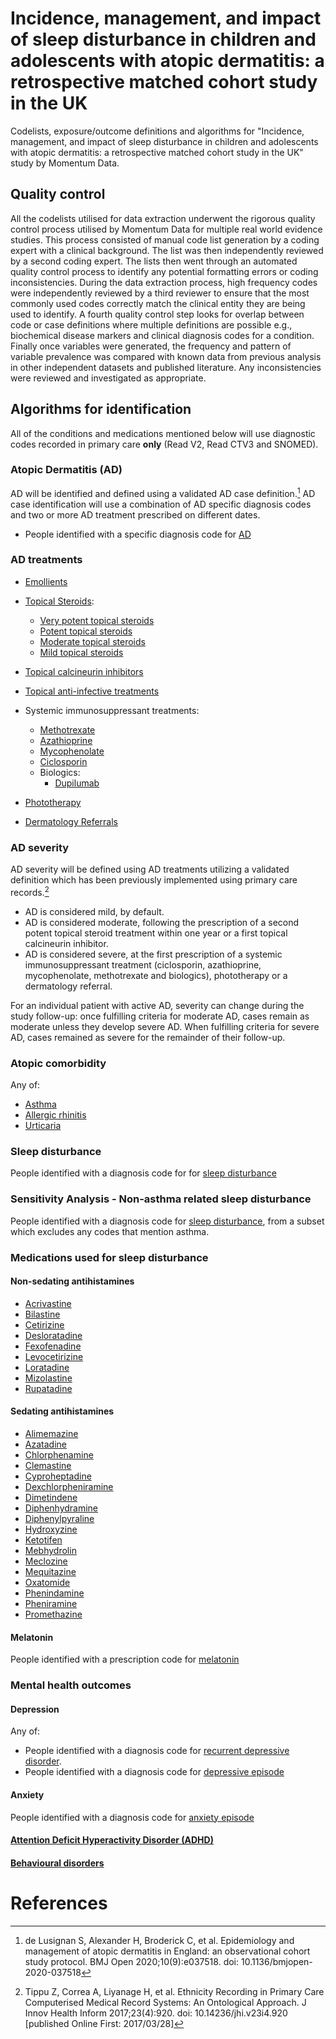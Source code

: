 # Incidence, management, and impact of sleep disturbance in children and adolescents with atopic dermatitis: a retrospective matched cohort study in the UK 
Codelists, exposure/outcome definitions and algorithms for "Incidence, management, and impact of sleep disturbance in children and adolescents with atopic dermatitis: a retrospective matched cohort study in the UK" study by Momentum Data.

## Quality control
All the codelists utilised for data extraction underwent the rigorous quality control process utilised by Momentum Data for multiple real world evidence studies. This process consisted of manual code list generation by a coding expert with a clinical background. The list was then independently reviewed by a second coding expert. The lists then went through an automated quality control process to identify any potential formatting errors or coding inconsistencies. During the data extraction process, high frequency codes were independently reviewed by a third reviewer to ensure that the most commonly used codes correctly match the clinical entity they are being used to identify. A fourth quality control step looks for overlap between code or case definitions where multiple definitions are possible e.g., biochemical disease markers and clinical diagnosis codes for a condition. Finally once variables were generated, the frequency and pattern of variable prevalence was compared with known data from previous analysis in other independent datasets and published literature. Any inconsistencies were reviewed and investigated as appropriate.

## Algorithms for identification
All of the conditions and medications mentioned below will use diagnostic codes recorded in primary care **only** (Read V2, Read CTV3 and SNOMED).

### Atopic Dermatitis (AD)
AD will be identified and defined using a validated AD case definition.[^1] AD case identification will use a combination of AD specific diagnosis codes and two or more AD treatment prescribed on different dates.

- People identified with a specific diagnosis code for [AD](https://github.com/MomentumData/Momentum-Data-Codelists/tree/0402c36e3628604fa4df5b0254d76b0449f1bda0/Conditions/AD%20(Atopic%20Dermatitis))

### AD treatments
- [Emollients]()

- [Topical Steroids]():
  - [Very potent topical steroids]()
  - [Potent topical steroids]()
  - [Moderate topical steroids]()
  - [Mild topical steroids]()
  
- [Topical calcineurin inhibitors]()
  
- [Topical anti-infective treatments]()
  
- Systemic immunosuppressant treatments:
  - [Methotrexate](https://github.com/MomentumData/Momentum-Data-Codelists/tree/d5b18be4932e2467067cf1bb028ef7b92ecb2c58/Treatments/Methotrexate)
  - [Azathioprine](https://github.com/MomentumData/Momentum-Data-Codelists/tree/d5b18be4932e2467067cf1bb028ef7b92ecb2c58/Treatments/Azathioprine)
  - [Mycophenolate](https://github.com/MomentumData/Momentum-Data-Codelists/tree/d5b18be4932e2467067cf1bb028ef7b92ecb2c58/Treatments/Ciclosporin)
  - [Ciclosporin]()
  - Biologics:
    - [Dupilumab]()
      
- [Phototherapy]()
  
- [Dermatology Referrals]()

### AD severity
AD severity will be defined using AD treatments utilizing a validated definition which has been previously implemented using primary care records.[^2] 
- AD is considered mild, by default.
- AD is considered moderate, following the prescription of a second potent topical steroid treatment within one year or a first topical calcineurin inhibitor.
- AD is considered severe, at the first prescription of a systemic immunosuppressant treatment (ciclosporin, azathioprine, mycophenolate, methotrexate and biologics), phototherapy or a dermatology referral.
  
For an individual patient with active AD, severity can change during the study follow-up: once fulfilling criteria for moderate AD, cases remain as moderate unless they develop severe AD. When fulfilling criteria for severe AD, cases remained as severe for the remainder of their follow-up.

### Atopic comorbidity
Any of:
- [Asthma](https://github.com/MomentumData/Momentum-Data-Codelists/tree/d5b18be4932e2467067cf1bb028ef7b92ecb2c58/Conditions/Asthma)
- [Allergic rhinitis]()
- [Urticaria]()

### Sleep disturbance
People identified with a diagnosis code for for [sleep disturbance](https://github.com/MomentumData/Momentum-Data-Codelists/tree/0402c36e3628604fa4df5b0254d76b0449f1bda0/Conditions/Sleep%20disturbance)

### Sensitivity Analysis - Non-asthma related sleep disturbance
People identified with a diagnosis code for [sleep disturbance](), from a subset which excludes any codes that mention asthma.

### Medications used for sleep disturbance

#### Non-sedating antihistamines
- [Acrivastine]() 
-	[Bilastine]()
-	[Cetirizine]()
-	[Desloratadine]()
-	[Fexofenadine]()
-	[Levocetirizine]()
-	[Loratadine]() 
-	[Mizolastine]()
-	[Rupatadine]()


#### Sedating antihistamines
-	[Alimemazine]()
-	[Azatadine]() 
-	[Chlorphenamine]()
-	[Clemastine]()
-	[Cyproheptadine]() 
-	[Dexchlorpheniramine]() 
-	[Dimetindene]()
-	[Diphenhydramine]() 
-	[Diphenylpyraline]() 
-	[Hydroxyzine]()
-	[Ketotifen]()
-	[Mebhydrolin]()
-	[Meclozine]()
-	[Mequitazine]()
-	[Oxatomide]()
-	[Phenindamine]()
-	[Pheniramine]()
-	[Promethazine]()

#### Melatonin
People identified with a prescription code for [melatonin]()

### Mental health outcomes

#### Depression
Any of:
- People identified with a diagnosis code for [recurrent depressive disorder](https://github.com/MomentumData/Momentum-Data-Codelists/tree/e324df8109e26e9bebd1f891340a12cf711dfa02/Conditions/RDD%20(Recurrent%20Depressive%20Disorder)).
- People identified with a diagnosis code for [depressive episode](https://github.com/MomentumData/Momentum-Data-Codelists/tree/e324df8109e26e9bebd1f891340a12cf711dfa02/Conditions/Depressive%20Episodes)

#### Anxiety
People identified with a diagnosis code for [anxiety episode](https://github.com/MomentumData/Momentum-Data-Codelists/tree/e324df8109e26e9bebd1f891340a12cf711dfa02/Conditions/Anxiety%20Episode)

#### [Attention Deficit Hyperactivity Disorder (ADHD)]()

#### [Behavioural disorders]()

# References
[^1]: de Lusignan S, Alexander H, Broderick C, et al. Epidemiology and management of atopic dermatitis in England: an observational cohort study protocol. BMJ Open 2020;10(9):e037518. doi: 10.1136/bmjopen-2020-037518
[^2]: Tippu Z, Correa A, Liyanage H, et al. Ethnicity Recording in Primary Care Computerised Medical Record Systems: An Ontological Approach. J Innov Health Inform 2017;23(4):920. doi: 10.14236/jhi.v23i4.920 [published Online First: 2017/03/28]
